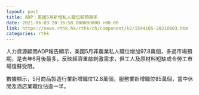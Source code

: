 ```yaml
---
layout: post
title: ADP：美國5月新增私人職位較預期多
date: 2021-06-03 20:36:58.000000000 +08:00
link: https://news.rthk.hk/rthk/ch/component/k2/1594165-20210603.htm
categories: rthk
---
```


人力資源顧問ADP報告顯示，美國5月非農業私人職位增加97.8萬個，多過市場預期，是去年6月後最多，反映經濟重啟刺激需求，但工人及原材料短缺或令勞工市場復蘇受阻。

數據顯示，5月商品製造行業新增職位12.8萬個，服務業新增職位85萬個，當中休閒及酒店業職位佔逾一半。
